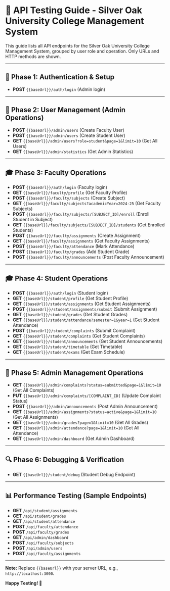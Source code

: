 # 🧪 API Testing Guide - Silver Oak University College Management System

This guide lists all API endpoints for the Silver Oak University College Management System, grouped by user role and operation. Only URLs and HTTP methods are shown.

---

## 🔐 Phase 1: Authentication & Setup

- **POST** `{{baseUrl}}/auth/login` (Admin login)

---

## 👥 Phase 2: User Management (Admin Operations)

- **POST** `{{baseUrl}}/admin/users` (Create Faculty User)
- **POST** `{{baseUrl}}/admin/users` (Create Student User)
- **GET** `{{baseUrl}}/admin/users?role=student&page=1&limit=10` (Get All Users)
- **GET** `{{baseUrl}}/admin/statistics` (Get Admin Statistics)

---

## 🎓 Phase 3: Faculty Operations

- **POST** `{{baseUrl}}/auth/login` (Faculty login)
- **GET** `{{baseUrl}}/faculty/profile` (Get Faculty Profile)
- **POST** `{{baseUrl}}/faculty/subjects` (Create Subject)
- **GET** `{{baseUrl}}/faculty/subjects?academicYear=2024-25` (Get Faculty Subjects)
- **POST** `{{baseUrl}}/faculty/subjects/[SUBJECT_ID]/enroll` (Enroll Student in Subject)
- **GET** `{{baseUrl}}/faculty/subjects/[SUBJECT_ID]/students` (Get Enrolled Students)
- **POST** `{{baseUrl}}/faculty/assignments` (Create Assignment)
- **GET** `{{baseUrl}}/faculty/assignments` (Get Faculty Assignments)
- **POST** `{{baseUrl}}/faculty/attendance` (Mark Attendance)
- **POST** `{{baseUrl}}/faculty/grades` (Add Student Grade)
- **POST** `{{baseUrl}}/faculty/announcements` (Post Faculty Announcement)

---

## 🎓 Phase 4: Student Operations

- **POST** `{{baseUrl}}/auth/login` (Student login)
- **GET** `{{baseUrl}}/student/profile` (Get Student Profile)
- **GET** `{{baseUrl}}/student/assignments` (Get Student Assignments)
- **POST** `{{baseUrl}}/student/assignments/submit` (Submit Assignment)
- **GET** `{{baseUrl}}/student/grades` (Get Student Grades)
- **GET** `{{baseUrl}}/student/attendance?semester=1&year=1` (Get Student Attendance)
- **POST** `{{baseUrl}}/student/complaints` (Submit Complaint)
- **GET** `{{baseUrl}}/student/complaints` (Get Student Complaints)
- **GET** `{{baseUrl}}/student/announcements` (Get Student Announcements)
- **GET** `{{baseUrl}}/student/timetable` (Get Timetable)
- **GET** `{{baseUrl}}/student/exams` (Get Exam Schedule)

---

## 🔧 Phase 5: Admin Management Operations

- **GET** `{{baseUrl}}/admin/complaints?status=submitted&page=1&limit=10` (Get All Complaints)
- **PUT** `{{baseUrl}}/admin/complaints/[COMPLAINT_ID]` (Update Complaint Status)
- **POST** `{{baseUrl}}/admin/announcements` (Post Admin Announcement)
- **GET** `{{baseUrl}}/admin/assignments?status=active&page=1&limit=10` (Get All Assignments)
- **GET** `{{baseUrl}}/admin/grades?page=1&limit=10` (Get All Grades)
- **GET** `{{baseUrl}}/admin/attendance?page=1&limit=10` (Get All Attendance)
- **GET** `{{baseUrl}}/admin/dashboard` (Get Admin Dashboard)

---

## 🔍 Phase 6: Debugging & Verification

- **GET** `{{baseUrl}}/student/debug` (Student Debug Endpoint)

---

## 📊 Performance Testing (Sample Endpoints)

- **GET** `/api/student/assignments`
- **GET** `/api/student/grades`
- **GET** `/api/student/attendance`
- **POST** `/api/faculty/attendance`
- **POST** `/api/faculty/grades`
- **GET** `/api/admin/dashboard`
- **POST** `/api/faculty/subjects`
- **POST** `/api/admin/users`
- **POST** `/api/faculty/assignments`

---

**Note:** Replace `{{baseUrl}}` with your server URL, e.g., `http://localhost:3000`.

**Happy Testing! 🚀**
